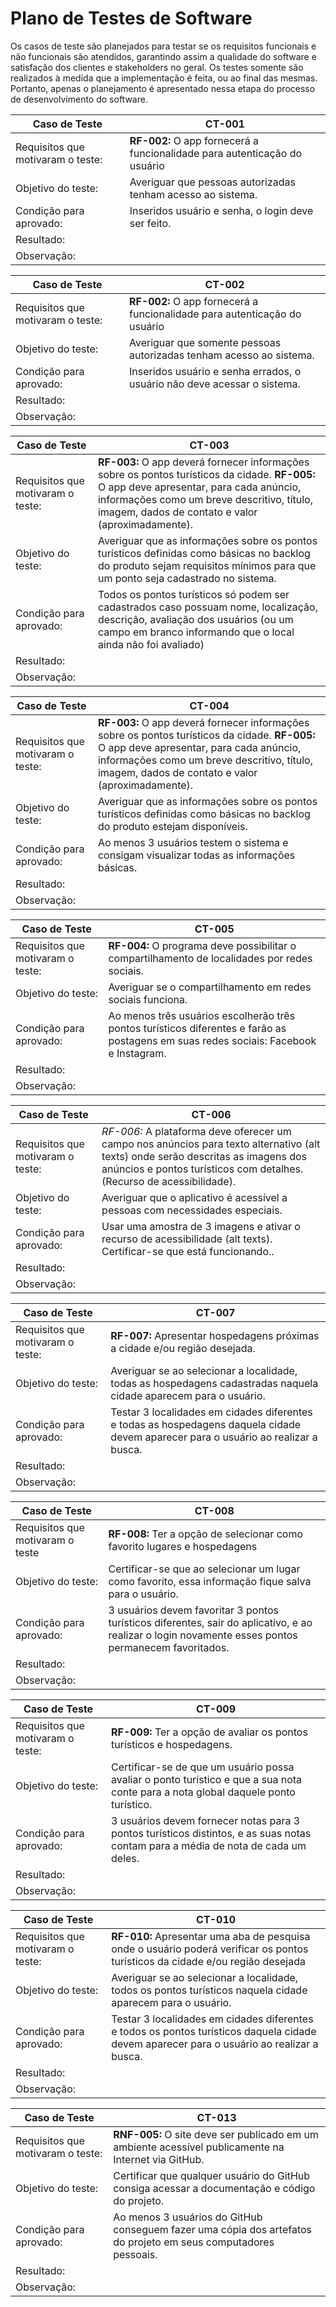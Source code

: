 # Plano de Testes de Software

Os casos de teste são planejados para testar se os requisitos funcionais e não funcionais são atendidos, garantindo assim a qualidade do software e satisfação dos clientes e stakeholders no geral.
Os testes somente são realizados à medida que a implementação é feita, ou ao final das mesmas. Portanto, apenas o planejamento é apresentado nessa etapa do processo de desenvolvimento do software.

|Caso de Teste|CT-001|
|-|-|
|Requisitos que motivaram o teste:|**RF-002:** O app fornecerá a funcionalidade para autenticação do usuário|
|Objetivo do teste:|Averiguar que pessoas autorizadas tenham acesso ao sistema.|
|Condição para aprovado:|Inseridos usuário e senha, o login deve ser feito.|
|Resultado:||
|Observação: ||	

|Caso de Teste|CT-002|
|-|-|
|Requisitos que motivaram o teste:| **RF-002:** O app fornecerá a funcionalidade para autenticação do usuário |
|Objetivo do teste:| Averiguar que somente pessoas autorizadas tenham acesso ao sistema.|
|Condição para aprovado:| Inseridos usuário e senha errados, o usuário não deve acessar o sistema.|
|Resultado:||
|Observação: ||	

|Caso de Teste|CT-003|
|-|-|
|Requisitos que motivaram o teste:| **RF-003:** O app deverá fornecer informações sobre os pontos turísticos da cidade. **RF-005:** O app deve apresentar, para cada anúncio, informações como um breve descritivo, título, imagem, dados de contato e valor (aproximadamente).|
|Objetivo do teste:| Averiguar que as informações sobre os pontos turísticos definidas como básicas no backlog do produto sejam requisitos mínimos para que um ponto seja cadastrado no sistema.|
|Condição para aprovado:| Todos os pontos turísticos só podem ser cadastrados caso possuam nome, localização, descrição, avaliação dos usuários (ou um campo em branco informando que o local ainda não foi avaliado)|
|Resultado:||
|Observação: ||	


|Caso de Teste|CT-004|
|-|-|
|Requisitos que motivaram o teste:| **RF-003:** O app deverá fornecer informações sobre os pontos turísticos da cidade. **RF-005:** O app deve apresentar, para cada anúncio, informações como um breve descritivo, título, imagem, dados de contato e valor (aproximadamente).|
|Objetivo do teste:| Averiguar que as informações sobre os pontos turísticos definidas como básicas no backlog do produto estejam disponíveis.|
|Condição para aprovado:| Ao menos 3 usuários testem o sistema e consigam visualizar todas as informações básicas.|
|Resultado:||
|Observação: ||	

|Caso de Teste|CT-005|
|-|-|
|Requisitos que motivaram o teste:| **RF-004:** O programa deve possibilitar o compartilhamento de localidades por redes sociais.|
|Objetivo do teste:|Averiguar se o compartilhamento em redes sociais funciona.|
|Condição para aprovado:| Ao menos três usuários escolherão três pontos turísticos diferentes e farão as postagens em suas redes sociais: Facebook e Instagram.|
|Resultado:||
|Observação: ||	

|Caso de Teste|CT-006|
|-|-|
|Requisitos que motivaram o teste:| *RF-006:* A plataforma deve oferecer um campo nos anúncios para texto alternativo (alt texts) onde serão descritas as imagens dos anúncios e pontos turísticos com detalhes. (Recurso de acessibilidade).|
|Objetivo do teste:| Averiguar que o aplicativo é acessível a pessoas com necessidades especiais. |
|Condição para aprovado:| Usar uma amostra de 3 imagens e ativar o recurso de acessibilidade (alt texts). Certificar-se que está funcionando..|
|Resultado:||
|Observação: ||	

|Caso de Teste|CT-007|
|-|-|
|Requisitos que motivaram o teste:| **RF-007:** Apresentar hospedagens próximas a cidade e/ou região desejada.|
|Objetivo do teste:| Averiguar se ao selecionar a localidade, todas as hospedagens cadastradas naquela cidade aparecem para o usuário.|
|Condição para aprovado:| Testar 3 localidades em cidades diferentes e todas as hospedagens daquela cidade devem aparecer para o usuário ao realizar a busca.|
|Resultado:||
|Observação: ||	

|Caso de Teste|CT-008|
|-|-|
|Requisitos que motivaram o teste|**RF-008:** Ter a opção de selecionar como favorito lugares e hospedagens|
|Objetivo do teste:|Certificar-se que ao selecionar um lugar como favorito, essa informação fique salva para o usuário.|
|Condição para aprovado:|3 usuários devem favoritar 3 pontos turísticos diferentes, sair do aplicativo, e ao realizar o login novamente esses pontos permanecem favoritados.|
|Resultado:||
|Observação: ||	

|Caso de Teste|CT-009|
|-|-|
|Requisitos que motivaram o teste: |**RF-009:** Ter a opção de avaliar os pontos turísticos e hospedagens.|
|Objetivo do teste:| Certificar-se de que um usuário possa avaliar o ponto turístico e que a sua nota conte para a nota global daquele ponto turístico.|
|Condição para aprovado:| 3 usuários devem fornecer notas para 3 pontos turísticos distintos, e as suas notas contam para a média de nota de cada um deles.|
|Resultado:||
|Observação: ||	

|Caso de Teste|CT-010|
|-|-|
|Requisitos que motivaram o teste: |**RF-010:** Apresentar uma aba de pesquisa onde o usuário poderá verificar os pontos turísticos da cidade e/ou região desejada|
|Objetivo do teste:| Averiguar se ao selecionar a localidade, todos os pontos turísticos naquela cidade aparecem para o usuário.|
|Condição para aprovado: | Testar 3 localidades em cidades diferentes e todos os pontos turísticos daquela cidade devem aparecer para o usuário ao realizar a busca.|
|Resultado:||
|Observação: ||	

|Caso de Teste|CT-013|
|-|-|
|Requisitos que motivaram o teste:|**RNF-005:** O site deve ser publicado em um ambiente acessível publicamente na Internet via GitHub.|
|Objetivo do teste:| Certificar que qualquer usuário do GitHub consiga acessar a documentação e código do projeto.|
|Condição para aprovado:| Ao menos 3 usuários do GitHub conseguem fazer uma cópia dos artefatos do projeto em seus computadores pessoais.|
|Resultado:||
|Observação: ||	

